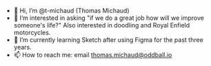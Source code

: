 - 👋 Hi, I’m @t-michaud (Thomas Michaud)
- 👀 I’m interested in asking "if we do a great job how will we improve someone's life?" Also interested in doodling and Royal Enfield motorcycles.
- 🌱 I’m currently learning Sketch after using Figma for the past three years.
- 📫 How to reach me: email thomas.michaud@oddball.io

<!---
t-michaud/t-michaud is a ✨ special ✨ repository because its `README.md` (this file) appears on your GitHub profile.
You can click the Preview link to take a look at your changes.
--->
